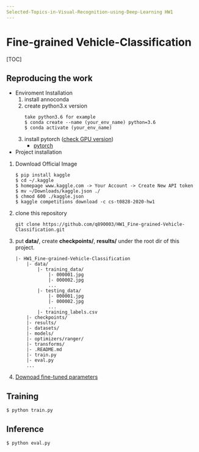 ```yaml
---
Selected-Topics-in-Visual-Recognition-using-Deep-Learning HW1
---
```

# Fine-grained Vehicle-Classification
[TOC]
## Reproducing the work
- Enviroment Installation
    1. install annoconda
    2. create python3.x version 
        ```
        take python3.6 for example
        $ conda create --name (your_env_name) python=3.6
        $ conda activate (your_env_name)
        ```
    3. install pytorch ([check GPU version](https://www.nvidia.com/Download/index.aspx?lang=cn%20))
        - [pytorch](https://pytorch.org/get-started/locally/)
- Project installation
1. Download Official Image
    ```
    $ pip install kaggle
    $ cd ~/.kaggle
    $ homepage www.kaggle.com -> Your Account -> Create New API token
    $ mv ~/Downloads/kaggle.json ./
    $ chmod 600 ./kaggle.json
    $ kaggle competitions download -c cs-t0828-2020-hw1
    ```
2. clone this repository
    ``` 
    git clone https://github.com/q890003/HW1_Fine-grained-Vehicle-Classification.git
    ```
3. put **data/**, create **checkpoints/**, **results/** under the root dir of this project. 
    ```
    |- HW1_Fine-grained-Vehicle-Classification
        |- data/
            |- training_data/
                |- 000001.jpg
                |- 000002.jpg
                ...
            |- testing_data/
                |- 000001.jpg
                |- 000002.jpg
                ...
            |- training_labels.csv
        |- checkpoints/
        |- results/
        |- datasets/
        |- models/
        |- optimizers/ranger/
        |- transforms/
        |- .README.md
        |- train.py
        |- eval.py
        ...
    ```
4. [Downoad fine-tuned parameters](https://drive.google.com/file/d/1Q5SbN6o7zoV5DUDaGPaBPQTEN1qTWbel/view?usp=sharing)
    
## Training

```
$ python train.py
``` 
## Inference

```
$ python eval.py
```

